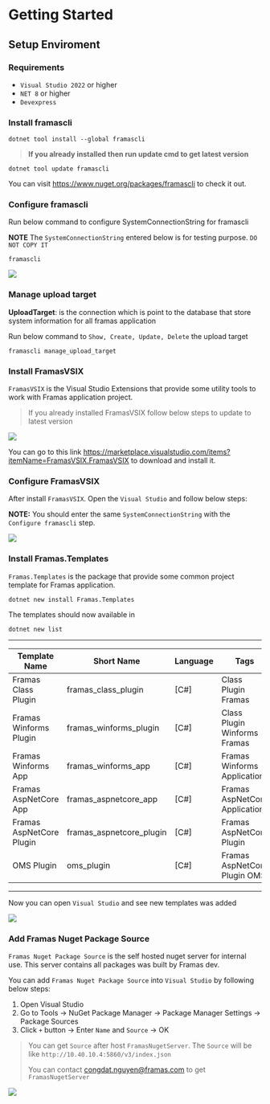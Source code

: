 # Getting Started

## Setup Enviroment

### Requirements

- `Visual Studio 2022` or higher
- `NET 8` or higher
- `Devexpress`

### Install framascli

```terminal
dotnet tool install --global framascli
```

> **If you already installed then run update cmd to get latest version**

```terminal
dotnet tool update framascli
```

You can visit https://www.nuget.org/packages/framascli to check it out.

### Configure framascli

Run below command to configure SystemConnectionString for framascli

**NOTE** The `SystemConnectionString` entered below is for testing purpose. `DO NOT COPY IT`

```terminal
framascli
```

![](/assets/gif/framascli_first_configure.gif)


### Manage upload target

**UploadTarget**: is the connection which is point to the database that store system information for all framas application

Run below command to `Show, Create, Update, Delete` the upload target

```terminal
framascli manage_upload_target
```

### Install FramasVSIX

`FramasVSIX` is the Visual Studio Extensions that provide some utility tools to work with Framas application project.

> If you already installed FramasVSIX follow below steps to update to latest version

![](/assets/img/update_framasvsix.png)

You can go to this link https://marketplace.visualstudio.com/items?itemName=FramasVSIX.FramasVSIX to download and install it.

### Configure FramasVSIX

After install `FramasVSIX`. Open the `Visual Studio` and follow below steps:

**NOTE:** You should enter the same `SystemConnectionString` with the `Configure framascli` step.

![](/assets/gif/framasvsix_settings.gif)

### Install Framas.Templates

`Framas.Templates` is the package that provide some common project template for Framas application.

```terminal
dotnet new install Framas.Templates
```

The templates should now available in

```terminal
dotnet new list
```

---
|Template Name                        |Short Name                 |Language  |Tags
|-----------------------------------  |-------------------------  |--------  |-----------------------------------------
|Framas Class Plugin                  |framas_class_plugin        |[C#]      |Class Plugin Framas
|Framas Winforms Plugin               |framas_winforms_plugin     |[C#]      |Class Plugin Winforms Framas
|Framas Winforms App                  |framas_winforms_app        |[C#]      |Framas Winforms Application
|Framas AspNetCore App                |framas_aspnetcore_app      |[C#]      |Framas AspNetCore Application
|Framas AspNetCore Plugin             |framas_aspnetcore_plugin   |[C#]      |Framas AspNetCore Plugin
|OMS Plugin                           |oms_plugin                 |[C#]      |Framas AspNetCore Plugin OMS
---

Now you can open `Visual Studio` and see new templates was added

![](/assets/img/vs_project_templates.png)

### Add Framas Nuget Package Source

`Framas Nuget Package Source` is the self hosted nuget server for internal use. This server contains all packages was built by Framas dev.

You can add `Framas Nuget Package Source` into `Visual Studio` by following below steps:

1. Open Visual Studio
2. Go to Tools -> NuGet Package Manager -> Package Manager Settings -> Package Sources
3. Click `+` button -> Enter `Name` and `Source` -> OK

> You can get `Source` after host `FramasNugetServer`. The `Source` will be like `http://10.40.10.4:5860/v3/index.json`
> 
> You can contact congdat.nguyen@framas.com to get `FramasNugetServer`

![](/assets/gif/vs_add_nugetpackagesource.gif)

